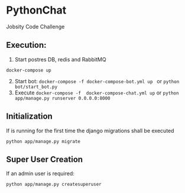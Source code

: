 # PythonChat
Jobsity Code Challenge

## Execution:
1. Start postres DB, redis and RabbitMQ
```
docker-compose up
```
2. Start bot:
``docker-compose -f docker-compose-bot.yml up `` or  ``python bot/start_bot.py``
3. Execute ``docker-compose -f  docker-compose-chat.yml up`` or `` python app/manage.py runserver 0.0.0.0:8000 ``

## Initialization
If is running for the first time the django migrations shall be executed
```
python app/manage.py migrate
```
## Super User Creation
If an admin user is required:
```
python app/manage.py createsuperuser
```
